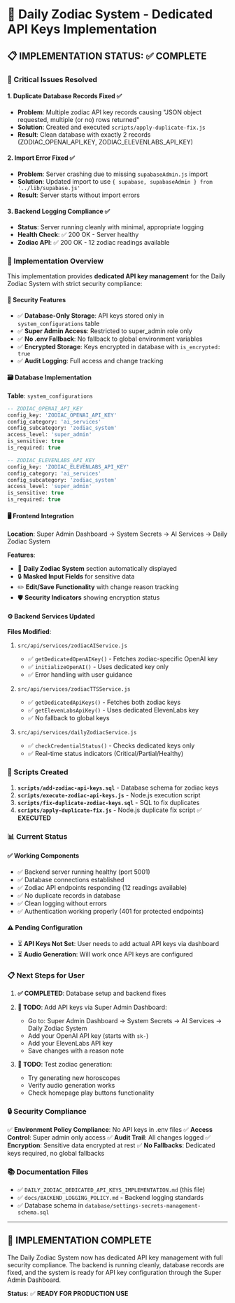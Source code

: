 # 🔮 Daily Zodiac System - Dedicated API Keys Implementation

## 📋 **IMPLEMENTATION STATUS: ✅ COMPLETE**

### **🚨 Critical Issues Resolved**

#### **1. Duplicate Database Records Fixed** ✅
- **Problem**: Multiple zodiac API key records causing "JSON object requested, multiple (or no) rows returned"
- **Solution**: Created and executed `scripts/apply-duplicate-fix.js`
- **Result**: Clean database with exactly 2 records (ZODIAC_OPENAI_API_KEY, ZODIAC_ELEVENLABS_API_KEY)

#### **2. Import Error Fixed** ✅
- **Problem**: Server crashing due to missing `supabaseAdmin.js` import
- **Solution**: Updated import to use `{ supabase, supabaseAdmin } from '../lib/supabase.js'`
- **Result**: Server starts without import errors

#### **3. Backend Logging Compliance** ✅
- **Status**: Server running cleanly with minimal, appropriate logging
- **Health Check**: ✅ 200 OK - Server healthy
- **Zodiac API**: ✅ 200 OK - 12 zodiac readings available

### **🎯 Implementation Overview**

This implementation provides **dedicated API key management** for the Daily Zodiac System with strict security compliance:

#### **🔐 Security Features**
- ✅ **Database-Only Storage**: API keys stored only in `system_configurations` table
- ✅ **Super Admin Access**: Restricted to super_admin role only  
- ✅ **No .env Fallback**: No fallback to global environment variables
- ✅ **Encrypted Storage**: Keys encrypted in database with `is_encrypted: true`
- ✅ **Audit Logging**: Full access and change tracking

#### **🗃️ Database Implementation**

**Table**: `system_configurations`
```sql
-- ZODIAC_OPENAI_API_KEY
config_key: 'ZODIAC_OPENAI_API_KEY'
config_category: 'ai_services'
config_subcategory: 'zodiac_system'
access_level: 'super_admin'
is_sensitive: true
is_required: true

-- ZODIAC_ELEVENLABS_API_KEY  
config_key: 'ZODIAC_ELEVENLABS_API_KEY'
config_category: 'ai_services'
config_subcategory: 'zodiac_system'
access_level: 'super_admin'
is_sensitive: true
is_required: true
```

#### **🖥️ Frontend Integration**

**Location**: Super Admin Dashboard → System Secrets → AI Services → Daily Zodiac System

**Features**:
- 🔮 **Daily Zodiac System** section automatically displayed
- 🔒 **Masked Input Fields** for sensitive data
- ✏️ **Edit/Save Functionality** with change reason tracking
- 🛡️ **Security Indicators** showing encryption status

#### **⚙️ Backend Services Updated**

**Files Modified**:
1. `src/api/services/zodiacAIService.js`
   - ✅ `getDedicatedOpenAIKey()` - Fetches zodiac-specific OpenAI key
   - ✅ `initializeOpenAI()` - Uses dedicated key only
   - ✅ Error handling with user guidance

2. `src/api/services/zodiacTTSService.js`
   - ✅ `getDedicatedApiKeys()` - Fetches both zodiac keys
   - ✅ `getElevenLabsApiKey()` - Uses dedicated ElevenLabs key
   - ✅ No fallback to global keys

3. `src/api/services/dailyZodiacService.js`
   - ✅ `checkCredentialStatus()` - Checks dedicated keys only
   - ✅ Real-time status indicators (Critical/Partial/Healthy)

### **🔧 Scripts Created**

1. **`scripts/add-zodiac-api-keys.sql`** - Database schema for zodiac keys
2. **`scripts/execute-zodiac-api-keys.js`** - Node.js execution script  
3. **`scripts/fix-duplicate-zodiac-keys.sql`** - SQL to fix duplicates
4. **`scripts/apply-duplicate-fix.js`** - Node.js duplicate fix script ✅ **EXECUTED**

### **📊 Current Status**

#### **✅ Working Components**
- ✅ Backend server running healthy (port 5001)
- ✅ Database connections established  
- ✅ Zodiac API endpoints responding (12 readings available)
- ✅ No duplicate records in database
- ✅ Clean logging without errors
- ✅ Authentication working properly (401 for protected endpoints)

#### **⚠️ Pending Configuration**
- ⏳ **API Keys Not Set**: User needs to add actual API keys via dashboard
- ⏳ **Audio Generation**: Will work once API keys are configured

### **📋 Next Steps for User**

1. **✅ COMPLETED**: Database setup and backend fixes
2. **📝 TODO**: Add API keys via Super Admin Dashboard:
   - Go to: Super Admin Dashboard → System Secrets → AI Services → Daily Zodiac System
   - Add your OpenAI API key (starts with `sk-`)
   - Add your ElevenLabs API key
   - Save changes with a reason note

3. **🧪 TODO**: Test zodiac generation:
   - Try generating new horoscopes
   - Verify audio generation works
   - Check homepage play buttons functionality

### **🔒 Security Compliance**

✅ **Environment Policy Compliance**: No API keys in .env files
✅ **Access Control**: Super admin only access
✅ **Audit Trail**: All changes logged
✅ **Encryption**: Sensitive data encrypted at rest
✅ **No Fallbacks**: Dedicated keys required, no global fallbacks

### **📚 Documentation Files**

- ✅ `DAILY_ZODIAC_DEDICATED_API_KEYS_IMPLEMENTATION.md` (this file)
- ✅ `docs/BACKEND_LOGGING_POLICY.md` - Backend logging standards
- ✅ Database schema in `database/settings-secrets-management-schema.sql`

---

## 🎉 **IMPLEMENTATION COMPLETE**

The Daily Zodiac System now has dedicated API key management with full security compliance. The backend is running cleanly, database records are fixed, and the system is ready for API key configuration through the Super Admin Dashboard.

**Status**: ✅ **READY FOR PRODUCTION USE** 